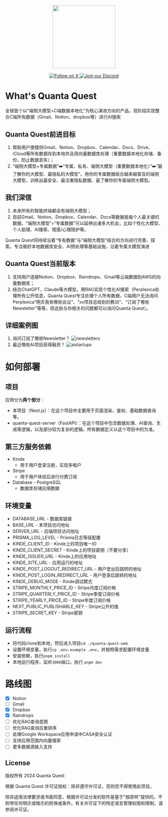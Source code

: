 <h3 align="center">
  <img
    src="https://quantaquestapp.com/logo.png"
    height="200"
  >
</h3>
<div>
  <p align="center">
    <a href="https://x.com/ethanfrostlove">
      <img src="https://img.shields.io/badge/Follow%20on%20X-000000?style=for-the-badge&logo=x&logoColor=white" alt="Follow on X" />
    </a>
    <a href="https://discord.gg/v5Ns5m7H">
      <img src="https://img.shields.io/badge/Join%20our%20Discord-5865F2?style=for-the-badge&logo=discord&logoColor=white" alt="Join our Discord" />
    </a>
  </p>
</div>

# What's Quanta Quest

全球首个以“端侧大模型+C端数据本地化”为核心演进方向的产品，现阶段实现整合C端所有数据（Gmail、Notion、dropbox等）进行AI搜索

## Quanta Quest前进目标

1. 帮助用户便捷将Gmail、Notion、Dropbox、Calendar、Docs、Drive、iCloud等所有数据存到本地并且用向量数据库处理（重要数据本地化存储、备份，防止数据丢失）；
2. “端侧大模型+专属数据”➡️“专属、私有、端侧大模型（重要数据本地化）”➡️“最了解你的大模型、最隐私的大模型”。用你的专属数据结合越来越普及的端侧大模型，训练出最安全、最注重隐私数据、最了解你的专属端侧大模型。

## 我们深信

1. 未来所有的智能终端都会有端侧大模型；
2. 目前Gmail、Notion、Dropbox、Calendar、Docs等数据是每个人最关键的数据，“端侧大模型”+“专属数据”可以延伸出诸多大机会，比如个性化大模型、个人助理、AI搜索、情感/心理陪护等。

Quanta Quest将持续沿着“专有数据”与“端侧大模型”结合的方向进行完善、探索，专注做好本地数据库安全、AI预处理等基础设施，沿着专属大模型演进

## Quanta Quest当前版本

1. 支持用户连接Notion、Dropbox、Raindrops、Gmail等云端数据到AWS的向量数据库；
2. 结合ChatGPT、Claude等大模型，用RAG实现个性化AI搜索（Perplexica处理所有公开信息，Quanta Quest专注处理个人所有数据，C端用户无法询问Perplexica“明天我有哪些会议”、“xx项目总结到的教训”、“订阅了哪些Newsletter”等等，但这些与你相关的问题都可以询问Quanta Quest）。

## 详细案例图

1. 询问订阅了哪些Newsletter？
   ![newsletters](https://quantaquestapp.com/imgs/newsletters.png)
2. 最近哪些AI项目获得融资？
   ![aistartups](https://quantaquestapp.com/imgs/aistartups.png)

# 如何部署

## 项目

应用分为**两个部分**：

- 本项目（Next.js）：在这个项目中主要用于页面渲染、鉴权、基础数据查询等。
- quanta-quest-server（FastAPI）：在这个项目中包含数据处理、AI查询、生成等逻辑，以及部分较为复杂的逻辑。所有数据定义以这个项目中的为准。

## 第三方服务依赖

- Kinde
  - 用于用户登录注册，实现多租户
- Stripe
  - 用于用户体验后进行付费订阅
- Database - PostgreSQL
  - 数据库存储应用数据

## 环境变量

- DATABASE_URL - 数据库链接
- BASE_URL - 本项目访问地址
- SERVER_URL - 后端项目访问地址
- PRISMA_LOG_LEVEL - Prisma日志等级配置
- KINDE_CLIENT_ID - Kinde上的项目唯一ID
- KINDE_CLIENT_SECRET - Kinde上的项目密钥（不要分享）
- KINDE_ISSUER_URL - Kinde上的应用地址
- KINDE_SITE_URL - 应用运行的地址
- KINDE_POST_LOGOUT_REDIRECT_URL - 用户登出后跳转的地址
- KINDE_POST_LOGIN_REDIRECT_URL - 用户登录后跳转的地址
- KINDE_DEBUG_MODE - Kinde调试模式
- STRIPE_MONTHLY_PRICE_ID - Stripe月度订阅价格
- STRIPE_QUARTERLY_PRICE_ID - Stripe季度订阅价格
- STRIPE_YEARLY_PRICE_ID - Stripe年度订阅价格
- NEXT_PUBLIC_PUBLISHABLE_KEY - Stripe公开的值
- STRIPE_SECRET_KEY - Stripe密钥

## 运行流程

- 将代码clone到本地，然后进入项目`cd ./quanta-quest-web`
- 设置环境变量，执行`cp .env.example .env`，并按照需求配置环境变量
- 安装依赖，执行`pnpm install`
- 本地运行程序，监听`3000`端口，执行 `pnpm dev`

# 路线图

- [x] Notion
- [ ] Gmail
- [x] Dropbox
- [x] Raindrops
- [ ] 优化RAG查询意图
- [ ] 优化RAG查询后重排序
- [ ] 处理Google Workspace应用申请中CASA安全认证
- [ ] 支持应用范围内向量搜索
- [ ] 更多数据源接入支持

## License

版权所有 2024 Quanta Quest

根据 Quanta Quest 许可证授权：除非遵守许可证，否则您不得使用此项目。

除非适用法律要求或书面同意，根据许可证分发的软件是基于"按原样"提供的，不附带任何明示或暗示的担保或条件。有关许可证下的特定语言管理权限和限制，请参阅许可证。
